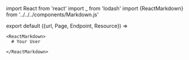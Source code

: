import React from 'react'
import _ from 'lodash'
import {ReactMarkdown} from '../../../components/Markdown.js'

export default ({url, Page, Endpoint, Resource}) =>
  <Page url={url} name="Your User - @todo">

    <ReactMarkdown>
      # Your User

    </ReactMarkdown>

  </Page>



